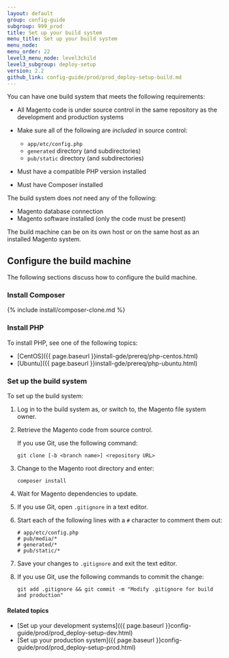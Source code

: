 ```yaml
---
layout: default
group: config-guide
subgroup: 999_prod
title: Set up your build system
menu_title: Set up your build system
menu_node: 
menu_order: 22
level3_menu_node: level3child
level3_subgroup: deploy-setup
version: 2.2
github_link: config-guide/prod/prod_deploy-setup-build.md
---
```


You can have one build system that meets the following requirements:

*	All Magento code is under source control in the same repository as the development and production systems
*	Make sure all of the following are _included_ in source control:

	*	`app/etc/config.php` 
	*	`generated` directory (and subdirectories)
	*	`pub/static` directory (and subdirectories)
*	Must have a compatible PHP version installed
*	Must have Composer installed

The build system does _not_ need any of the following:

*	Magento database connection
*	Magento software installed (only the code must be present)

<div class="bs-callout bs-callout-info" id="info" markdown="1">
The build machine can be on its own host or on the same host as an installed Magento system.
</div>

## Configure the build machine
The following sections discuss how to configure the build machine.

### Install Composer

{% include install/composer-clone.md %}

### Install PHP
To install PHP, see one of the following topics:

*	[CentOS]({{ page.baseurl }}install-gde/prereq/php-centos.html)
*	[Ubuntu]({{ page.baseurl }}install-gde/prereq/php-ubuntu.html)

### Set up the build system
To set up the build system:

1.	Log in to the build system as, or switch to, the Magento file system owner<!-- {% glossarytooltip 5e7de323-626b-4d1b-a7e5-c8d13a92c5d3  %}Magento file system owner{% endglossarytooltip %} -->. 
2.	Retrieve the Magento code from source control.

	If you use Git, use the following command:

		git clone [-b <branch name>] <repository URL>
2.	Change to the Magento root directory and enter:

		composer install
3.	Wait for Magento dependencies to update.
4.	If you use Git, open `.gitignore` in a text editor.
5.	Start each of the following lines with a `#` character to comment them out:

		# app/etc/config.php
		# pub/media/*
		# generated/*
		# pub/static/*
6.	Save your changes to `.gitignore` and exit the text editor.
7.	If you use Git, use the following commands to commit the change:

		git add .gitignore && git commit -m "Modify .gitignore for build and production"

#### Related topics
*	[Set up your development systems]({{ page.baseurl }}config-guide/prod/prod_deploy-setup-dev.html)
*	[Set up your production system]({{ page.baseurl }}config-guide/prod/prod_deploy-setup-prod.html)

